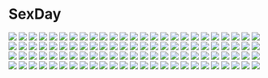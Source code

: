 # SexDay
![](https://konachan.com/jpeg/a35320bd409aa25b640c98cb778b3c37/Konachan.com%20-%20269600%20c.c.r_%28ccrgaoooo%29%20goth-loli%20lolita_fashion%20original.jpg)
![](https://konachan.com/image/ee8b14b9788e4697d8b4ce0514696f86/Konachan.com%20-%2026884%20ayasaki_hayate%20hayate_no_gotoku%20maid%20male%20maria_%28hayate_no_gotoku%29%20sanzenin_nagi.jpg)
![](https://konachan.com/image/64e2ee02c5ba4d7175f236561586280a/Konachan.com%20-%20306987%20bow%20breasts%20brown_hair%20choker%20cleavage%20close%20flowers%20long_hair%20original%20plastic_moon_%28pixiv%29%20purple_eyes.jpg)
![](https://konachan.com/jpeg/531f137877235ee5bce61db4d9e87287/Konachan.com%20-%20174439%20aka-san_to_kyuuketsuki%20alcot%20aqua_eyes%20black_hair%20game_cg%20kuwashima_rein%20long_hair%20microphone%20rokukakuin_konoha%20skirt.jpg)
![](https://konachan.com/image/315c6f853ab80bbe8e779ccc3d57e151/Konachan.com%20-%20199874%20aqua_eyes%20blonde_hair%20bow%20headphones%20hiten_goane_ryu%20jpeg_artifacts%20kneehighs%20original%20skirt%20twintails.jpg)
![](https://konachan.com/jpeg/de2bd3dc0362e3d2173092af3e96164a/Konachan.com%20-%20232166%20armor%20bodysuit%20breasts%20fate_grand_order%20fate_%28series%29%20flowers%20fuyuki_%28neigedhiver%29%20headdress%20long_hair%20purple_hair%20red_eyes%20skintight%20spear%20weapon.jpg)
![](https://konachan.com/jpeg/98ffd7550a20fa90d9d7fd73e63ded31/Konachan.com%20-%20186874%20bow%20brown_hair%20hakurei_reimu%20japanese_clothes%20long_hair%20miko%20night%20shuang_ye%20skirt%20stars%20torii%20touhou.jpg)
![](https://konachan.com/jpeg/402d211b5aa75b87bd533cd09316bff1/Konachan.com%20-%20293846%20ass%20bike_shorts%20blue_eyes%20blush%20breasts%20cameltoe%20fang%20game_cg%20hinata_nao%20moonstone_cherry%20nanase_hiharu%20orange_hair%20shorts%20skintight.jpg)
![](https://konachan.com/image/91b12e1881ca0af4794da860eeec5205/Konachan.com%20-%20158961%20all_male%20blackrabbitsoul%20blue_eyes%20boots%20colossal_titan%20eren_jaeger%20male%20shingeki_no_kyojin%20sword%20weapon.jpg)
![](https://konachan.com/image/bf4efafde10142b5e6ce2b7a1ce1e4c7/Konachan.com%20-%2028813%20animal%20aoyama_motoko%20beach%20bikini%20kaolla_su%20konno_mitsune%20love_hina%20maehara_shinobu%20narusegawa_naru%20swimsuit%20tama_%28love_hina%29%20topless%20turtle.jpg)
![](https://konachan.com/image/dea6d3bf6a1c29ac5787fde02656ade9/Konachan.com%20-%20143399%20animal%20animal_ears%20blush%20breast_hold%20cat%20cropped%20green_hair%20hontani_kanae%20nude%20orange_hair%20original.jpg)
![](https://konachan.com/jpeg/5a959647c5e203ee52199f0c61951d09/Konachan.com%20-%20283971%20aliasing%20armor%20blonde_hair%20blue_eyes%20blush%20breasts%20cleavage%20dress%20headdress%20long_hair%20necklace%20pointed_ears%20princess_zelda%20wristwear.jpg)
![](https://konachan.com/jpeg/7aee991ef32682234bad7c02678ea458/Konachan.com%20-%20231784%20building%20clouds%20industrial%20male%20optical-core%20original%20ruins%20short_hair%20sky%20twintails%20water.jpg)
![](https://konachan.com/image/1e1e570b732fe568fcfa00e181f865df/Konachan.com%20-%2025504%20eureka_seven%20holland_novak%20pink%20talho_yuuki.jpeg)
![](https://konachan.com/jpeg/341300871a4920f05d0eb17bfcb50744/Konachan.com%20-%2093983%20close%20japanese_clothes%20megurine_luka%20vocaloid.jpg)
![](https://konachan.com/image/146116316148279e776e3679fb1acd20/Konachan.com%20-%2046157%20alice_carroll%20aria%20aria_pokoteng.jpg)
![](https://konachan.com/image/a3fe9d4279b25d0688f92a031315c57d/Konachan.com%20-%20111469%20black_hair%20brown_hair%20gray_eyes%20headband%20long_hair%20morikawa_yuki%20ogata_rina%20orange_eyes%20uniform%20white_album%20wink.jpg)
![](https://konachan.com/jpeg/5e7dcb48f5e21255d7f7460e34e39adf/Konachan.com%20-%20144879%20dress%20food%20game_cg%20hashimoto_takashi%20headdress%20imouto_no_katachi%20maid%20orange_hair%20red_eyes%20ribbons%20sphere%20sumeragi_ayaka%20tree%20twintails.jpg)
![](https://konachan.com/jpeg/70737329207ed9020f862db721b4b412/Konachan.com%20-%20276034%20bell%20blush%20bow%20breasts%20cat_smile%20catgirl%20collar%20game_cg%20long_hair%20nekopara%20nipples%20no_bra%20nopan%20penis%20pussy%20ribbons%20sayori%20sex%20twintails%20wet.jpg)
![](https://konachan.com/image/aee473e281088487bb30023858f02bf9/Konachan.com%20-%20103894%20angel%20blonde_hair%20blue_eyes%20breasts%20dress%20original%20tagme_%28artist%29%20wings.jpg)
![](https://konachan.com/image/cc6ff79f5bec66ca254ab7c4680dfd99/Konachan.com%20-%2083550%20aqua_eyes%20aqua_hair%20breasts%20cleavage%20hatsune_miku%20ribbons%20thighhighs%20twintails%20vocaloid%20white.jpg)
![](https://konachan.com/image/96ae8605ab017eaad62b3bb33b6c3771/Konachan.com%20-%2067315%20haru_aki%20hatsune_miku%20kamui_gakupo%20magic%20male%20twintails%20vocaloid.jpg)
![](https://konachan.com/image/5c5ddfb0f19e8bd20ebede2c37fb2494/Konachan.com%20-%206516%20tagme.jpg)
![](https://konachan.com/image/e2ab2377a74606a014158d833a496d6b/Konachan.com%20-%20146520%20brown_eyes%20brown_hair%20long_hair%20sword_art_online%20thighhighs%20xinta%20yuuki_asuna.jpg)
![](https://konachan.com/image/4243722f2ace5ce7f5a3a7121abf9266/Konachan.com%20-%2049728%20barefoot%20hat%20hikari%20kono_minikuku_mo_utsukushii_sekai%20nude%20tentacles.jpg)
![](https://konachan.com/jpeg/777d84fbf4ed5a9ede1d5994ca0b76cb/Konachan.com%20-%2087826%20aqua_eyes%20aqua_hair%20beach%20bikini%20cameltoe%20erect_nipples%20hatsune_miku%20kaito%20leek%20long_hair%20male%20swimsuit%20takoluka%20thighhighs%20twintails%20vocaloid%20wet.jpg)
![](https://konachan.com/image/8bc08938e62e5d6dc839e78380bec513/Konachan.com%20-%20115593%20akemi_homura%20kyuubee%20mahou_shoujo_madoka_magica.jpg)
![](https://konachan.com/jpeg/77a49ff3e3822b358cef8f69e468839f/Konachan.com%20-%20266341%20akabeisoft3%20akizora_momiji%20asanokawa_sora%20ass%20black_hair%20blue_eyes%20game_cg%20hataraku_otona_no_ren%27ai_jijou_2%20long_hair.jpg)
![](https://konachan.com/image/73edff57b11f600cff209b75d7916cf3/Konachan.com%20-%20195356%20book%20bow%20dress%20hat%20long_hair%20patchouli_knowledge%20purple_eyes%20purple_hair%20touhou%20yukizumi_remon.jpg)
![](https://konachan.com/image/37832797eae72959f36156854c02036e/Konachan.com%20-%20180739%20anthropomorphism%20ass%20bed%20blonde_hair%20blue_eyes%20blush%20elbow_gloves%20gloves%20headband%20kantai_collection%20long_hair%20rensouhou-chan%20shiina_2265%20skirt.jpg)
![](https://konachan.com/image/7250c6862363af8ff46899ec4f5267cc/Konachan.com%20-%2055435%20bikini%20hayate_no_gotoku%20katsura_hinagiku%20nishizawa_ayumu%20sanzenin_nagi%20swimsuit.jpg)
![](https://konachan.com/image/17112bd0a7a50dc1b0cf8ed88c48aabb/Konachan.com%20-%207277%20futaba_jun%20gagraphic%20logo%20watermark.jpg)
![](https://konachan.com/jpeg/708f82de575feb16241e4aa36807db3d/Konachan.com%20-%20267677%20bow%20bra%20braids%20breasts%20cake%20catgirl%20choker%20dress%20drink%20fang%20food%20fruit%20gloves%20group%20hat%20jehyun%20navel%20piano%20red_eyes%20ribbons%20shorts%20skirt%20tail%20tiara.jpg)
![](https://konachan.com/jpeg/041656ffbb7761b141c2ff3407a9ffed/Konachan.com%20-%20236254%20clouds%20flowers%20grass%20landscape%20nobody%20petals%20scenic%20sky%20tagme_%28artist%29.jpg)
![](https://konachan.com/jpeg/721f44bb9db7a25b1e1cc24ea42d57b1/Konachan.com%20-%20307644%20ass%20braids%20breasts%20dishwasher1910%20final_fantasy%20final_fantasy_vii%20genderswap%20green_eyes%20long_hair%20nude%20phone%20sephiroth%20thighhighs%20white_hair.jpg)
![](https://konachan.com/image/9891cad1f3d63b0f03228bce2b39c426/Konachan.com%20-%2036128%20animal%20animal_ears%20bell%20blonde_hair%20bow%20catgirl%20drink%20food%20glasses%20headdress%20lion%20maid%20purple_hair%20ribbons%20tail%20thighhighs%20white_hair%20wink.jpg)
![](https://konachan.com/image/7131ad7fa05d0cc9f42179d9e0efb012/Konachan.com%20-%2033257%20autumn%20sumi_keiichi%20tagme.jpg)
![](https://konachan.com/image/443d11edd67d23bcdf86ee535d2bfeb0/Konachan.com%20-%20159120%20all_male%20chamber_%28suisei_no_gargantia%29%20ledo_%28suisei_no_gargantia%29%20male%20mecha%20shiina_satsuki%20suisei_no_gargantia.jpg)
![](https://konachan.com/jpeg/ca97e6e5e27420aa31ff0bb60abd703e/Konachan.com%20-%2095467%20akiiro_renka%20bikini%20blonde_hair%20blue_eyes%20fang%20sera_kasumi%20swimsuit%20yuuki_makoto.jpg)
![](https://konachan.com/image/c02d637b57cd3e865ede05c787125ff2/Konachan.com%20-%2013353%20kuzuryu_momoko%20sumomo_mo_momo_mo.jpg)
![](https://konachan.com/image/82540935281c624ab12a40dbb5074a13/Konachan.com%20-%207759%20kagami_sumika%20muv-luv%20shirogane_takeru.jpg)
![](https://konachan.com/jpeg/16f1c7bdbf4ec4f5bcee3edc8032b9b6/Konachan.com%20-%2057498%20kagami_kuro%20kodomo_no_jikan%20kokonoe_rin%20loli%20nude%20thighhighs%20usa_mimi_%28character%29.jpg)
![](https://konachan.com/image/6c459ddca0fdb710ba4511bb7d23de42/Konachan.com%20-%2044930%20rosario%2Bvampire%20shirayuki_mizore.jpg)
![](https://konachan.com/image/66b29000eab69d9dea0ce3a270ea8bd3/Konachan.com%20-%2092483%202girls%20aoblue%20chibi%20hakurei_reimu%20japanese_clothes%20kirisame_marisa%20miko%20touhou%20witch.jpg)
![](https://konachan.com/image/161b46f3cd630eb606c12216b9d68775/Konachan.com%20-%20253047%20animal_ears%20aqua_eyes%20azur_lane%20breasts%20cleavage%20foxgirl%20kneehighs%20mask%20multiple_tails%20short_hair%20skirt%20tagme_%28artist%29%20tail%20white_hair.jpg)
![](https://konachan.com/image/8afbd5b03b0f44b03b969c257a6f9e98/Konachan.com%20-%20110856%20building%20city%20clouds%20gloves%20moon%20night%20scarf%20snow%20taiki_%28luster%29%20tree.jpg)
![](https://konachan.com/jpeg/2c9afff50dd95d489c101e1572c8cd64/Konachan.com%20-%20156496%20clouds%20feathers%20gloves%20panties%20saeki_nao%20scan%20sky%20tagme%20thighhighs%20underwear%20wings.jpg)
![](https://konachan.com/jpeg/ed1ff375abaa94e3336dbfd4e2880bfc/Konachan.com%20-%20283033%20aqua_hair%20azit_%28down%29%20hatsune_miku%20long_hair%20petals%20sketch%20tie%20twintails%20vocaloid%20white.jpg)
![](https://konachan.com/jpeg/07a00100ae8259e258ed348074a10309/Konachan.com%20-%20278812%20blood%20blush%20breasts%20cleavage%20gradient%20hyanna-natsu%20long_hair%20navel%20original%20pink_hair%20red_eyes%20thighhighs%20watermark.jpg)
![](https://konachan.com/image/33b8023c8eb9d9260bcf4f49daf9676b/Konachan.com%20-%20111186%20blonde_hair%20blush%20bra%20game_cg%20myougi_marika%20open_shirt%20princess_evangile%20school_uniform%20underwear%20yamakaze_ran.jpg)
![](https://konachan.com/image/65f72fa9cb9517bf5d4a47c3594f2322/Konachan.com%20-%205977%20blue%20nanase_aoi.jpg)
![](https://konachan.com/image/9ab8be324dfdf5f9c6293c820965c378/Konachan.com%20-%20149043%20black_hair%20forest%20glasses%20la-na%20long_hair%20original%20scarf%20tree.jpg)
![](https://konachan.com/image/68d77c2d0fa3995c7df460c0bce08ee4/Konachan.com%20-%20125783%20animal%20dragon%20dress%20tagme%20toi_%28number8%29%20wings.jpg)
![](https://konachan.com/image/86d9bd2687d3fdcf391a0fb6da176a15/Konachan.com%20-%2084870%20breasts%20brown_eyes%20brown_hair%20cleavage%20original%20short_hair%20tougetsu_gou%20umbrella.jpg)
![](https://konachan.com/image/266e597a9d162926272e4d2d8b118884/Konachan.com%20-%2067360%20akashio%20black_hair%20houjuu_nue%20red_eyes%20short_hair%20skirt%20thighhighs%20touhou.jpg)
![](https://konachan.com/jpeg/8c2f7bec46bd25fe948e5fbcdff4fb72/Konachan.com%20-%20225763%20cat_smile%20compile_heart%20dogoo%20game_cg%20hyperdimension_neptunia%20hyperdimension_neptunia_vii%20nepgear%20neptune%20tennouboshi_uzume%20tsunako.jpg)
![](https://konachan.com/jpeg/6d6aa61d3147e8371f4cb074de821d66/Konachan.com%20-%20294004%20anthropomorphism%20azur_lane%20garter_belt%20illustrious_%28azur_lane%29%20laoan%20maid%20panties%20pussy%20underwear.jpg)
![](https://konachan.com/image/2b56334c01f974b609a8f89c4cfb8e1e/Konachan.com%20-%20137792%20blush%20breasts%20nipples%20no_bra%20shiroyama_hikari%20shirt_lift%20short_hair%20snow_%28gi66gotyo%29%20thighhighs.jpg)
![](https://konachan.com/jpeg/cc85c27067abacf62fd0b889ad251a5d/Konachan.com%20-%20219528%20aqua_eyes%20bikini%20blush%20breast_hold%20breasts%20cleavage%20merukiarisu%20navel%20original%20red_hair%20swimsuit%20waifu2x%20water%20wet.jpg)
![](https://konachan.com/jpeg/ce6e949e13a0bc7a7eb5a0b972391368/Konachan.com%20-%20198629%202girls%20anus%20ass%20bed%20black_hair%20blue_eyes%20breasts%20gloves%20long_hair%20nipples%20omega_star%20pussy%20short_hair%20skirt%20skirt_lift%20thighhighs%20uncensored.jpg)
![](https://konachan.com/jpeg/f2ce66997dbfe55315571440c5ad7c32/Konachan.com%20-%20255574%20brown_hair%20close%20clouds%20pine_%28yellowpine112%29%20short_hair%20sky.jpg)
![](https://konachan.com/jpeg/f249f7e884aa5721196a076d29a9d760/Konachan.com%20-%20203235%20black_hair%20chirigami-san%20close%20feathers%20hat%20kneehighs%20red_eyes%20shameimaru_aya%20short_hair%20skirt%20touhou.jpg)
![](https://konachan.com/image/4f4d524bbb6287183f603564faa9ffdc/Konachan.com%20-%20143211%20bondage%20bow%20breasts%20cleavage%20gray_hair%20idolmaster%20microphone%20panties%20pussy_juice%20red_eyes%20spread_legs%20tagme%20thighhighs%20twintails%20underwear.jpg)
![](https://konachan.com/image/7c5cf6ba734be18fd0396003adbaabea/Konachan.com%20-%2018762%20onegai.jpg)
![](https://konachan.com/jpeg/870a898868330400f4520e3f8201b5d2/Konachan.com%20-%20249775%20animal_ears%20anthropomorphism%20blush%20brown_eyes%20brown_hair%20catgirl%20chibi%20japanese_clothes%20kaga_%28kancolle%29%20short_hair%20tail%20taisa_%28kari%29.jpg)
![](https://konachan.com/image/42fe120ab5542bee25c68e43e4ed2e8a/Konachan.com%20-%20257275%20original%20tagme_%28artist%29.jpg)
![](https://konachan.com/jpeg/5bb50c93f4a4ac6797524fc6861ae638/Konachan.com%20-%20178527%20bed%20bow%20game_cg%20gray_hair%20kagura_yuu%20otonari_koi_sensou%20school_uniform%20shirakawa_hotaru%20skirt%20sleeping%20sugar_house.jpg)
![](https://konachan.com/image/d2c697104967dfa2eca4aafa08c042a6/Konachan.com%20-%20108282%20aqua_eyes%20black_hair%20blush%20gokou_ruri%20long_hair%20panty_%26_stocking_with_garterbelt%20red_eyes%20stocking_%28character%29.jpg)
![](https://konachan.com/image/9450579e6e6b4938036fc2aa0201558f/Konachan.com%20-%20163129%20black_hair%20original%20school_uniform%20tokiya%20twintails%20weapon%20zettai_ryouiki.jpg)
![](https://konachan.com/image/08b39eb84399add8358c79806691879e/Konachan.com%20-%2023036%20misha%20pita_ten.jpg)
![](https://konachan.com/image/d97ae0a05048cff9b6d7cf7c5ce5abc4/Konachan.com%20-%2056070%20animal_ears%20catgirl%20sakura_neko%20short_hair%20tail.jpg)
![](https://konachan.com/image/545541d1ae08ab25eb2d3cd671edb589/Konachan.com%20-%2071839%20blonde_hair%20blue_hair%20frederica_bernkastel%20lambdadelta%20long_hair%20short_hair%20umineko_no_naku_koro_ni.jpg)
![](https://konachan.com/image/0a5f087eb9cc8ffff1b3bcbfff213e50/Konachan.com%20-%2045051%20animal_ears%20catgirl%20over_drive.jpg)
![](https://konachan.com/jpeg/b7c347216ea21ce9584f6bd72ac5cbe3/Konachan.com%20-%20273466%20animal_ears%20blue_eyes%20catgirl%20game_cg%20hoodie%20koiseyo%21%21_imouto_banchou%20loli%20long_hair%20mtu%20nogami_mashiro%20twintails.jpg)
![](https://konachan.com/jpeg/2101f7e5989869565ab52e6559cc1ba9/Konachan.com%20-%20226794%20all_male%20baseball%20gloves%20hat%20male%20mizumori_omizu%20original%20sport%20uniform.jpg)
![](https://konachan.com/image/61343b6f675171b1765cb352d490075c/Konachan.com%20-%20142363%202girls%20animal%20bat%20blue_eyes%20blue_hair%20blush%20bow%20candy%20flowers%20hat%20loli%20lollipop%20petals%20pink_eyes%20ponytail%20ribbons%20rose%20short_hair%20touhou%20vampire%20wings.jpg)
![](https://konachan.com/image/6b8ad1c4bc1e1994f581fbcfb7e7944b/Konachan.com%20-%20282848%20aqua_eyes%20bubbles%20glasses%20keishin%20leaves%20original%20pink_hair.jpg)
![](https://konachan.com/image/42814e57ebb221cd21f14a9b0f4f15a2/Konachan.com%20-%20217322%20blue_eyes%20blush%20food%20gloves%20gray_hair%20hat%20headband%20long_hair%20mamekosora%20microphone%20miko%20ponytail%20red_eyes%20skirt%20thighhighs%20twintails%20uniform%20wink.jpg)
![](https://konachan.com/image/d70e4f00d83c53b9b9a9e5327cbea18b/Konachan.com%20-%20137418%20aqua_hair%20hatsune_miku%20long_hair%20thighhighs%20twintails%20vocaloid%20yuzuki_kei%20zettai_ryouiki.jpg)
![](https://konachan.com/image/921f7cddef20c71cb1cf4646d703702b/Konachan.com%20-%2055919%20aika_s_granzchesta%20amano_kozue%20animal%20aria%20blue_hair%20cat%20hime_m_granzchesta%20yellow_eyes.jpg)
![](https://konachan.com/image/6e975c7095856b840b6050bf321493ad/Konachan.com%20-%2031730%20blonde_hair%20blue_eyes%20candy%20computer%20favorite%20food%20game_cg%20happy_margaret%21%20kokonoka%20lollipop%20minahase_karin.jpg)
![](https://konachan.com/image/677dd191ccae98cf4ec8d5900d1c389b/Konachan.com%20-%2036822%20hiraizumi_tsubasa%20mibu_natsuki%20tagme%20tetsudou_musume%20tomytec.jpg)
![](https://konachan.com/image/59271500cb1e133620c5c8d6a6e003da/Konachan.com%20-%2025823%20armor%20artoria_pendragon_%28all%29%20fate_%28series%29%20fate_stay_night%20saber%20shingo_%28missing_link%29%20sword%20weapon%20wings.jpeg)
![](https://konachan.com/jpeg/821b1882f0df20968eb449a5c2e79d72/Konachan.com%20-%20106011%20blush%20breasts%20censored%20clochette%20game_cg%20green_eyes%20hayase_manami%20kamikaze_explorer%20navel%20nipples%20oshiki_hitoshi%20pink_hair%20pussy%20socks%20thighhighs%20wet.jpg)
![](https://konachan.com/jpeg/79402f546d54508c6d41f8f20eb7b87b/Konachan.com%20-%20179532%20between_shizuki%20black_hair%20dress%20original%20red_eyes%20short_hair.jpg)
![](https://konachan.com/image/8e988f1092c4f54454e2d38636a7a69d/Konachan.com%20-%204938%20air%20kamio_haruko%20kamio_misuzu.jpg)
![](https://konachan.com/image/25926b7639bbd43d0f211e182ab81a8f/Konachan.com%20-%20231561%20animal%20bird%20clouds%20donsaid%20hg%20hug%20long_hair%20male%20original%20reflection%20school_uniform%20short_hair%20skirt.jpg)
![](https://konachan.com/image/7bc4c1a8fe9e5f61482451f0a69f7fb2/Konachan.com%20-%2049657%20akiyama_mio%20hirasawa_yui%20k-on%21%20kotobuki_tsumugi%20tainaka_ritsu.jpg)
![](https://konachan.com/jpeg/bf88fe33996e999a70fa6833080ce9dc/Konachan.com%20-%20291475%20anus%20ass%20black_hair%20blush%20breasts%20cum%20cunnilingus%20fellatio%20fushimi_azusa%20green_eyes%20nipples%20nude%20penis%20pussy%20short_hair%20silkys_plus%20uncensored.jpg)
![](https://konachan.com/jpeg/0e9a62a729363d3b2527b07c58165dca/Konachan.com%20-%20275184%20animal_ears%20anus%20censored%20fang%20gray_hair%20japanese_clothes%20nishiuri%20nopan%20orange_eyes%20pussy%20short_hair%20spread_legs%20tail%20thighhighs%20touhou%20wolfgirl.jpg)
![](https://konachan.com/image/4def20e99651a306239dfadba9e97676/Konachan.com%20-%20199150%202girls%20afra%20blue_eyes%20book%20dress%20flowers%20leaves%20long_hair%20night%20orange_hair%20original%20pantyhose%20paper%20petals%20pink_hair%20pixiv_fantasia%20short_hair.jpg)
![](https://konachan.com/image/da535c84186fcd7124b1777cc0051c8b/Konachan.com%20-%20184069%20blush%20breasts%20chikotam%20game_cg%20kiss%20koiiro_marriage%20marmalade%20morikawa_mihono%20sideboob.jpg)
![](https://konachan.com/jpeg/6338ed7cc61d79226c4ebabd42c732bb/Konachan.com%20-%20213013%20boots%20bow%20brown_eyes%20brown_hair%20candy%20chara_%28undertale%29%20chocolate%20headband%20kneehighs%20knife%20leaves%20llicornia%20short_hair%20undertale%20white.jpg)
![](https://konachan.com/jpeg/27c2a5ce97bc6c59606a420c7534ad63/Konachan.com%20-%20272573%20aqua_hair%20blue_eyes%20blush%20book%20boots%20bow%20braids%20candy%20chocolate%20collar%20drink%20flowers%20food%20game_cg%20long_hair%20ribbons%20swatty%20torii%20tree%20wori%20wristwear.jpg)
![](https://konachan.com/image/b8714b59e8ec5a4e25b47aa019e738d5/Konachan.com%20-%2043464%20annin_doufu%20blue_hair%20brown_eyes%20dress%20gloves%20group%20idolmaster%20kisaragi_chihaya%20long_hair.jpg)
![](https://konachan.com/jpeg/64dcd80be279ed808fa4ca5e5c288a56/Konachan.com%20-%20114576%20hatsune_miku%20tang_elen%20vocaloid.jpg)
![](https://konachan.com/jpeg/b8da72041dac1310adc3d59278c77103/Konachan.com%20-%20276647%20animal%20barefoot%20blush%20cameltoe%20cat_smile%20fang%20gray_hair%20hat%20horns%20long_hair%20original%20panties%20red_eyes%20tail%20underwear%20usagihime.jpg)
![](https://konachan.com/image/95d500d8277c66e430cc770a9e22b72b/Konachan.com%20-%20178245%207simai%20black_eyes%20brown_hair%20kill_la_kill%20kiryuin_satsuki%20long_hair%20uniform.jpg)
![](https://konachan.com/image/fafecec8355efef5ef38c8e96b92274c/Konachan.com%20-%20255149%20anthropomorphism%20blue_eyes%20diamond_%28houseki_no_kuni%29%20houseki_no_kuni%20short_hair%20shorts%20tagme_%28artist%29%20thighhighs%20white_hair.jpg)
![](https://konachan.com/image/8e7968b2a6e6cc752a868af5f4a397ec/Konachan.com%20-%20203048%20ahri_%28league_of_legends%29%20animal_ears%20black_hair%20foxgirl%20heart%20hllro%20league_of_legends%20long_hair%20multiple_tails%20tail%20yellow_eyes.jpg)
